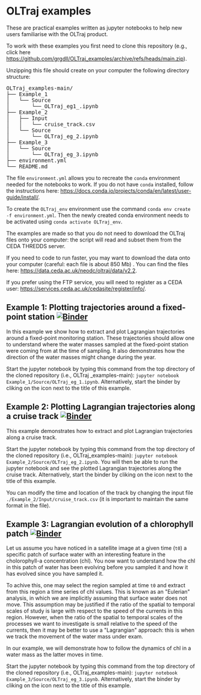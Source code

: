 # OLTraj examples
These are practical examples written as jupyter notebooks to help new users familiarise with the OLTraj product.

To work with these examples you first need to clone this repository (e.g., click here https://github.com/grgdll/OLTraj_examples/archive/refs/heads/main.zip).

Unzipping this file should create on your computer the following directory structure:
<pre>
OLTraj_examples-main/              
├── Example_1              
│   └── Source             
│       └──_OLTraj_eg1_.ipynb
├── Example_2             
│   ├── Input               
│   │   └── cruise_track.csv   
│   └── Source            
│       └── OLTraj_eg_2.ipynb 
├── Example_3              
│   └── Source             
│       └── OLTraj_eg_3.ipynb
├── environment.yml          
└── README.md                
</pre>

The file `environment.yml` allows you to recreate the `conda` environment needed for the notebooks to work. If you do not have `conda` installed, follow the instructions here: https://docs.conda.io/projects/conda/en/latest/user-guide/install/.

To create the `OLTraj_env` environment use the command `conda env create -f environment.yml`. Then the newly created conda environment needs to be activated using `conda activate OLTraj_env`.

The examples are made so that you do not need to download the OLTraj files onto your computer: the script will read and subset them from the CEDA THREDDS server.

If you need to code to run faster, you may want to download the data onto your computer (careful: each file is about 850 Mb) . You can find the files here: https://data.ceda.ac.uk/neodc/oltraj/data/v2.2.

If you prefer using the FTP service, you will need to register as a CEDA user: https://services.ceda.ac.uk/cedasite/register/info/.

## Example 1: Plotting trajectories around a fixed-point station [![Binder](https://mybinder.org/badge_logo.svg)](https://mybinder.org/v2/gh/grgdll/OLTraj_examples/HEAD?filepath=.%2FExample_1%2FSource%2FOLTraj_eg_1.ipynb)
In this example we show how to extract and plot Lagrangian trajectories around a fixed-point monitoring station. These trajectories should allow one to understand where the water masses sampled at the fixed-point station were coming from at the time of sampling. It also demonstrates how the direction of the water masses might change during the year.

Start the jupyter notebook by typing this command from the top directory of the cloned repository (i.e., OLTraj    _examples-main): `jupyter notebook Example_1/Source/OLTraj_eg_1.ipynb`.
Alternatively, start the binder by cliking on the icon next to the title of this example.

## Example 2: Plotting Lagrangian trajectories along a cruise track [![Binder](https://mybinder.org/badge_logo.svg)](https://mybinder.org/v2/gh/grgdll/OLTraj_examples/HEAD?filepath=.%2FExample_2%2FSource%2FOLTraj_eg_2.ipynb)
This example demonstrates how to extract and plot Lagrangian trajectories along a cruise track.

Start the jupyter notebook by typing this command from the top directory of the cloned repository (i.e., OLTraj_examples-main): `jupyter notebook Example_2/Source/OLTraj_eg_2.ipynb`.
You will then be able to run the jupyter notebook and see the plotted Lagrangian trajectories along the cruise track.
 Alternatively, start the binder by cliking on the icon next to the title of this example.

You can modify the time and location of the track by changing the input file `./Example_2/Input/cruise_track.csv` (it is important to maintain the same format in the file).

## Example 3: Lagrangian evolution of a chlorophyll patch [![Binder](https://mybinder.org/badge_logo.svg)](https://mybinder.org/v2/gh/grgdll/OLTraj_examples/HEAD?filepath=.%2FExample_3%2FSource%2FOLTraj_eg_3.ipynb)
Let us assume you have noticed in a satellite image at a given time (`t0`) a specific patch of surface water with an interesting feature in the cholorophyll-a concentration (chl). You now want to understand how the chl in this patch of water has been evolving before you sampled it and how it has evolved since you have sampled it. 

To achive this, one may select the region sampled at time `t0` and extract from this region a time series of chl values. This is known as an "Eulerian" analysis, in which we are implicitly assuming that surface water does not move. 
This assumption may be justified if the ratio of the spatial to temporal scales of study is large with respect to the speed of the currents in this region. 
However, when the ratio of the spatial to temporal scales of the processes we want to investigate is small relative to the speed of the currents, then it may be better to use a "Lagrangian" approach: this is when we track the movement of the water mass under exam.

In our example, we will demonstrate how to follow the dynamics of chl in a water mass as the latter moves in time. 

Start the jupyter notebook by typing this command from the top directory of the cloned repository (i.e., OLTraj_examples-main): `jupyter notebook Example_3/Source/OLTraj_eg_3.ipynb`.
Alternatively, start the binder by cliking on the icon next to the title of this example.
